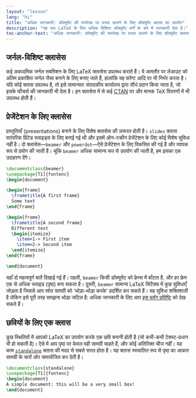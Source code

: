 ```yaml
---
layout: "lesson"
lang: "hi"
title: "अधिक जानकारी: डॉक्यूमेंट की रूपरेखा पर प्रभाव डालने के लिए डॉक्यूमेंट क्लास का उपयोग"
description: "यह पाठ LaTeX के लिए अधिक विशिष्ट डॉक्यूमेंट वर्गों के बारे में जानकारी देता है।"
toc-anchor-text: "अधिक जानकारी: डॉक्यूमेंट की रूपरेखा पर प्रभाव डालने के लिए डॉक्यूमेंट क्लास का उपयोग"
---
```



## जर्नल-विशिष्ट क्लासेस

कई अकादमिक जर्नल सबमिशन के लिए LaTeX क्लासेस उपलब्ध कराते हैं। ये आमतौर पर लेआउट को अंतिम प्रकाशित जर्नल जैसा बनाने के लिए बनाए जाते हैं, हालांकि यह फॉण्ट आदि पर भी निर्भर करता है। यदि कोई क्लास उपलब्ध है, तो इसे सामान्यतः संपादकीय कार्यालय द्वारा सीधे प्रदान किया जाता है, जो इसके फीचर्स की जानकारी भी देता है। इन क्लासेस में से कई [CTAN](https://ctan.org) पर और मानक TeX वितरणों में भी उपलब्ध होती हैं।



## प्रेजेंटेशन के लिए क्लासेस

प्रस्तुतियाँ (presentations) बनाने के लिए विशेष क्लासेस की ज़रूरत होती है। `slides` क्लास पारंपरिक प्रिंटेड स्लाइड्स के लिए बनाई गई थी और इसमें ऑन-स्क्रीन प्रेजेंटेशन के लिए कोई विशेष सुविधा नहीं है। दो क्लासेस—`beamer` और `powerdot`—ऐसे प्रेजेंटेशन के लिए विकसित की गई हैं और व्यापक रूप से प्रयोग की जाती हैं। चूंकि `beamer` अधिक सामान्य रूप से उपयोग की जाती है, हम इसका एक उदाहरण देंगे।

```latex
\documentclass{beamer}
\usepackage[T1]{fontenc}
\begin{document}

\begin{frame}
  \frametitle{A first frame}
  Some text
\end{frame}

\begin{frame}
  \frametitle{A second frame}
  Different text
  \begin{itemize}
    \item<1-> First item
    \item<2-> Second item
  \end{itemize}
\end{frame}

\end{document}
```

यहाँ दो महत्वपूर्ण बातें दिखाई गई हैं। पहली, `beamer` किसी डॉक्यूमेंट को फ्रेम्स में बाँटता है, और हर फ्रेम एक से अधिक स्लाइड (पृष्ठ) बना सकता है। दूसरी, `beamer` सामान्य LaTeX सिंटैक्स में कुछ सुविधाएँ जोड़ता है जिससे आप स्रोत सामग्री को 'थोड़ा-थोड़ा करके' प्रदर्शित कर सकते हैं। यह सुविधा शक्तिशाली है लेकिन इसे पूरी तरह समझना थोड़ा जटिल है: अधिक जानकारी के लिए आप [इस ब्लॉग प्रविष्टि](https://www.texdev.net/2014/01/17/the-beamer-slide-overlay-concept/) को देख सकते हैं।



## छवियों के लिए एक क्लास
कुछ स्थितियों में आपको LaTeX का उपयोग करके एक छवि बनानी होती है (जो कभी-कभी टेक्स्ट-प्रधान भी हो सकती है)। ऐसे में आप पृष्ठ पर केवल वही सामग्री चाहते हैं, और कोई अतिरिक्त चीज नहीं। यह काम [`standalone`](https://ctan.org/pkg/standalone) क्लास की मदद से सबसे सरल होता है। यह क्लास स्वचालित रूप से पृष्ठ का आकार सामग्री के चारों ओर समायोजित कर देती है।


```latex
\documentclass{standalone}
\usepackage[T1]{fontenc}
\begin{document}
A simple document: this will be a very small box!
\end{document}
```
